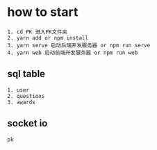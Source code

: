 # how to start

    1. cd PK 进入PK文件夹
    2. yarn add or npm install
    3. yarn serve 启动后端开发服务器 or npm run serve
    4. yarn web 启动前端开发服务器 or npm run web
    
## sql table

    1. user
    2. questions
    3. awards

## socket io

    pk


